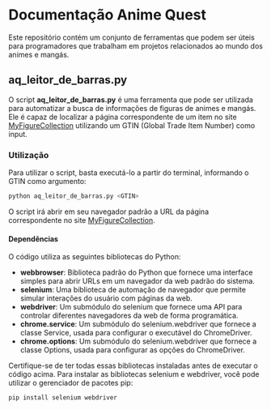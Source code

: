 # Documentação Anime Quest
Este repositório contém um conjunto de ferramentas que podem ser úteis para programadores que trabalham em projetos relacionados ao mundo dos animes e mangás.


## aq_leitor_de_barras.py
O script **aq_leitor_de_barras.py** é uma ferramenta que pode ser utilizada para automatizar a busca de informações de figuras de animes e mangás. Ele é capaz de localizar a página correspondente de um item no site [MyFigureCollection](https://myfigurecollection.net/) utilizando um GTIN (Global Trade Item Number) como input.

### Utilização
Para utilizar o script, basta executá-lo a partir do terminal, informando o GTIN como argumento:
```py
python aq_leitor_de_barras.py <GTIN>
```
O script irá abrir em seu navegador padrão a URL da página correspondente no site [MyFigureCollection](https://myfigurecollection.net/).
#### Dependências
O código utiliza as seguintes bibliotecas do Python:
- **webbrowser**: Biblioteca padrão do Python que fornece uma interface simples para abrir URLs em um navegador da web padrão do sistema.
- **selenium**: Uma biblioteca de automação de navegador que permite simular interações do usuário com páginas da web.
- **webdriver**: Um submódulo do selenium que fornece uma API para controlar diferentes navegadores da web de forma programática.
- **chrome.service**: Um submódulo do selenium.webdriver que fornece a classe Service, usada para configurar o executável do ChromeDriver.
- **chrome.options**: Um submódulo do selenium.webdriver que fornece a classe Options, usada para configurar as opções do ChromeDriver.

Certifique-se de ter todas essas bibliotecas instaladas antes de executar o código acima. Para instalar as bibliotecas selenium e webdriver, você pode utilizar o gerenciador de pacotes pip:
```py
pip install selenium webdriver
```

